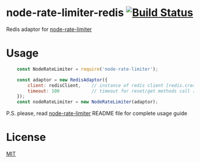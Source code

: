 # node-rate-limiter-redis [![Build Status](https://travis-ci.org/mujichOk/node-rate-limiter-redis.svg?branch=master)](https://travis-ci.org/mujichOk/node-rate-limiter-redis)

Redis adaptor for [node-rate-limiter](https://github.com/mujichOk/node-rate-limiter)

# Usage
```js
    const NodeRateLimiter = require('node-rate-limiter');

    const adaptor = new RedisAdaptor({
        client: redisClient,    // instance of redis client [redis.createClient()]
        timeout: 100            // timeout for reset/get methods call [NodeRateLimiter.defaultTimeout]
    });
    const nodeRateLimiter = new NodeRateLimiter(adaptor);
```
P.S. please, read [node-rate-limiter](https://github.com/mujichOk/node-rate-limiter) README file for complete usage guide 

# License

  [MIT](https://raw.githubusercontent.com/mujichOk/node-rate-limiter-redis/master/LICENSE)
